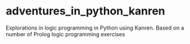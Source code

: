 # adventures_in_python_kanren
Explorations in logic programming in Python using Kanren.  Based on a number of Prolog logic programming exercises

